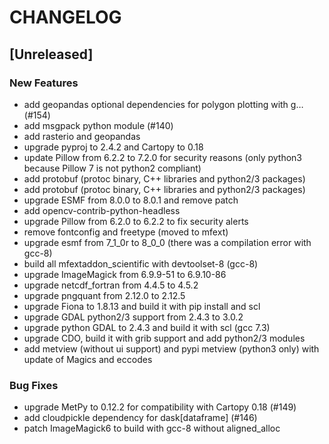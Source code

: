 # CHANGELOG


## [Unreleased]

### New Features
- add geopandas optional dependencies for polygon plotting with g… (#154)
- add msgpack python module (#140)
- add rasterio and geopandas
- upgrade pyproj to 2.4.2 and Cartopy to 0.18
- update Pillow from 6.2.2 to 7.2.0 for security reasons (only python3 because Pillow 7 is not python2 compliant)
- add protobuf (protoc binary, C++ libraries and python2/3 packages)
- add protobuf (protoc binary, C++ libraries and python2/3 packages)
- upgrade ESMF from 8.0.0 to 8.0.1 and remove patch
- add opencv-contrib-python-headless
- upgrade Pillow from 6.2.0 to 6.2.2 to fix security alerts
- remove fontconfig and freetype (moved to mfext)
- upgrade esmf from 7_1_0r to 8_0_0 (there was a compilation error with gcc-8)
- build all mfextaddon_scientific with devtoolset-8 (gcc-8)
- upgrade ImageMagick from 6.9.9-51 to 6.9.10-86
- upgrade netcdf_fortran from 4.4.5 to 4.5.2
- upgrade pngquant from 2.12.0 to 2.12.5
- upgrade Fiona to 1.8.13 and build it with pip install and scl
- upgrade GDAL python2/3 support from 2.4.3 to 3.0.2
- upgrade python GDAL to 2.4.3 and build it with scl (gcc 7.3)
- upgrade CDO, build it with grib support and add python2/3 modules
- add metview (without ui support) and pypi metview (python3 only) with update of Magics and eccodes


### Bug Fixes
- upgrade MetPy to 0.12.2 for compatibility with Cartopy 0.18 (#149)
- add cloudpickle dependency for dask[dataframe] (#146)
- patch ImageMagick6 to build with gcc-8 without aligned_alloc






